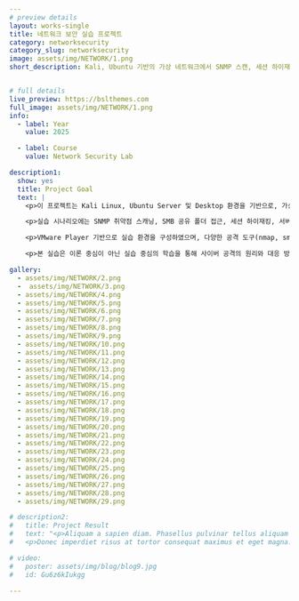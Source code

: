 ```yaml
---
# preview details
layout: works-single
title: 네트워크 보안 실습 프로젝트 
category: networksecurity
category_slug: networksecurity
image: assets/img/NETWORK/1.png
short_description: Kali, Ubuntu 기반의 가상 네트워크에서 SNMP 스캔, 세션 하이재킹, DoS 등 다양한 공격과 대응 실습을 진행한 프로젝트


# full details
live_preview: https://bslthemes.com
full_image: assets/img/NETWORK/1.png
info:
  - label: Year
    value: 2025

  - label: Course
    value: Network Security Lab

description1:
  show: yes
  title: Project Goal
  text: |
    <p>이 프로젝트는 Kali Linux, Ubuntu Server 및 Desktop 환경을 기반으로, 가상 네트워크 내에서 다양한 사이버 공격 시나리오를 실습하고 대응 방안을 체험하는 실습입니다.</p>

    <p>실습 시나리오에는 SNMP 취약점 스캐닝, SMB 공유 폴더 접근, 세션 하이재킹, 서버 터널링, ICMP 리다이렉션 및 Trinoo 기반 DoS 공격 등이 포함됩니다. 공격자와 방어자 역할을 명확히 구분하여, 침입 시도와 방어 조치를 동시에 학습할 수 있도록 구성되었습니다.</p>

    <p>VMware Player 기반으로 실습 환경을 구성하였으며, 다양한 공격 도구(nmap, smbclient, wireshark, bettercap 등)를 활용하여 실제 보안 침해 시나리오를 구현하고, iptables 및 Snort를 통해 탐지 및 차단 대응도 진행하였습니다.</p>

    <p>본 실습은 이론 중심이 아닌 실습 중심의 학습을 통해 사이버 공격의 원리와 대응 방법에 대한 실질적 경험을 쌓는 것을 목표로 하였습니다.</p>

gallery:
  - assets/img/NETWORK/2.png  
  -  assets/img/NETWORK/3.png
  - assets/img/NETWORK/4.png  
  - assets/img/NETWORK/5.png
  - assets/img/NETWORK/6.png  
  - assets/img/NETWORK/7.png
  - assets/img/NETWORK/8.png  
  - assets/img/NETWORK/9.png
  - assets/img/NETWORK/10.png
  - assets/img/NETWORK/11.png
  - assets/img/NETWORK/12.png
  - assets/img/NETWORK/13.png
  - assets/img/NETWORK/14.png
  - assets/img/NETWORK/15.png
  - assets/img/NETWORK/16.png
  - assets/img/NETWORK/17.png
  - assets/img/NETWORK/18.png
  - assets/img/NETWORK/19.png
  - assets/img/NETWORK/20.png
  - assets/img/NETWORK/21.png
  - assets/img/NETWORK/22.png
  - assets/img/NETWORK/23.png
  - assets/img/NETWORK/24.png
  - assets/img/NETWORK/25.png
  - assets/img/NETWORK/26.png
  - assets/img/NETWORK/27.png
  - assets/img/NETWORK/28.png
  - assets/img/NETWORK/29.png

# description2:
#   title: Project Result
#   text: "<p>Aliquam a sapien diam. Phasellus pulvinar tellus aliquam eleifend consectetur. Sed bibendum leo quis rutrum aliquetmorbi.</p>
#   <p>Donec imperdiet risus at tortor consequat maximus et eget magna. Cras ornare sagittis augue, id sollicitudin justo tristique ut. Nullam ex enim, euismod vel bibendum ultrices, fringilla vel eros. Donec euismod leo lectus, et euismod metus euismod sed. Quisque quis suscipit ipsum, at pellentesque velit. Duis a congue sem.</p>"

# video:
#   poster: assets/img/blog/blog9.jpg
#   id: Gu6z6kIukgg

---
```


